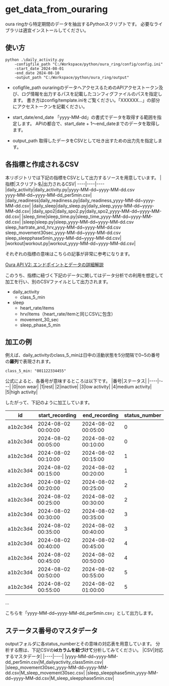 # get_data_from_ouraring

oura ringから特定期間のデータを抽出するPythonスクリプトです。
必要なライブラリは適宜インストールしてください。

## 使い方
```
python .\daily_activity.py 
    -configfile_path "C:/Workspace/python/oura_ring/config/config.ini" 
    -start_date 2024-08-01 
    -end_date 2024-08-10 
    -output_path "C:/Workspace/python/oura_ring/output"
```
* cofigfile_path
ouraringのデータへアクセスるためのAPIアクセストークン及び、ログ情報を出力するパスを記載したコンフィグファイルのパスを指定します。
書き方はconfig/template.iniをご覧ください。「XXXXXX…」の部分にアクセストークンを記載ください。

* start_date/end_date
「yyyy-MM-dd」の書式でデータを取得する範囲を指定します。
APIの都合で、start_date + 1～end_dateまでのデータを取得します。

* output_path
取得したデータをCSVとして吐き出すための出力先を指定します。

## 各指標と作成されるCSV
本リポジトリでは下記の指標をCSVとして出力するソースを用意しています。
|指標|スクリプト名|出力されるCSV|
----|----|----
|daily_activity|daily_activity.py|yyyy-MM-dd~yyyy-MM-dd.csv <br> yyyy-MM-dd~yyyy-MM-dd_per5min.csv|
|daily_readiness|daily_readiness.py|daily_readiness_yyyy-MM-dd~yyyy-MM-dd.csv|
|daily_sleep|daily_sleep.py|daily_sleep_yyyy-MM-dd~yyyy-MM-dd.csv|
|daily_spo2|daily_spo2.py|daily_spo2_yyyy-MM-dd~yyyy-MM-dd.csv|
|sleep_time|sleep_time.py|sleep_time_yyyy-MM-dd~yyyy-MM-dd.csv|
|sleep|sleep.py|sleep_yyyy-MM-dd~yyyy-MM-dd.csv <br> sleep_hartrate_and_hrv_yyyy-MM-dd~yyyy-MM-dd.csv <br> sleep_movement30sec_yyyy-MM-dd~yyyy-MM-dd.csv <br> sleep_sleepphase5min_yyyy-MM-dd~yyyy-MM-dd.csv|
|workout|workout.py|workout_yyyy-MM-dd~yyyy-MM-dd.csv|

それぞれの指標の意味はこちらの記事が非常に参考になります。

[Oura API V2: エンドポイントとデータの詳細解説](https://the-learning-canvas.com/2023/12/05/oura-api-v2-endpoint/)

このうち、指標に紐づく下記のデータに関してはデータ分析での利用を想定して加工を行い、別のCSVファイルとして出力されます。
* daily_activity
    * class_5_min
* sleep
    * heart_rate/items
    * hrv/items（heart_rate/itemと同じCSVに包含）
    * movement_30_sec
    * sleep_phase_5_min

## 加工の例
例えば、daily_activityのclass_5_minは日中の活動状態を5分間隔で0~5の番号の**羅列**で表現されます。
```
class_5_min: "001122334455"
```
公式によると、各番号が意味するところは以下です。
|番号|ステータス|
|----|----|
|0|non wear|
|1|rest|
|2|inactive|
|3|low activity|
|4|medium activity|
|5|high activity|

したがって、下記のように加工しています。

|id|start_recording|end_recording|status_number|
|----|----|----|----|
|a1b2c3d4|2024-08-02 00:00:00|2024-08-02 00:05:00|0|
|a1b2c3d4|2024-08-02 00:05:00|2024-08-02 00:10:00|0|
|a1b2c3d4|2024-08-02 00:10:00|2024-08-02 00:15:00|1|
|a1b2c3d4|2024-08-02 00:15:00|2024-08-02 00:20:00|1|
|a1b2c3d4|2024-08-02 00:20:00|2024-08-02 00:25:00|2|
|a1b2c3d4|2024-08-02 00:25:00|2024-08-02 00:30:00|2|
|a1b2c3d4|2024-08-02 00:30:00|2024-08-02 00:35:00|3|
|a1b2c3d4|2024-08-02 00:35:00|2024-08-02 00:40:00|3|
|a1b2c3d4|2024-08-02 00:40:00|2024-08-02 00:45:00|4|
|a1b2c3d4|2024-08-02 00:45:00|2024-08-02 00:50:00|4|
|a1b2c3d4|2024-08-02 00:50:00|2024-08-02 00:55:00|5|
|a1b2c3d4|2024-08-02 00:55:00|2024-08-02 01:00:00|5|
...

こちらを「yyyy-MM-dd~yyyy-MM-dd_per5min.csv」として出力します。

## ステータス番号のマスタデータ
outputフォルダに各status_numberとその意味の対応表を用意しています。
分析する際は、下記CSVの**idカラムを紐づけて**分析してみてください。
|CSV|対応するマスタデータ|
|----|----|
|yyyy-MM-dd~yyyy-MM-dd_per5min.csv|M_dailyactivity_class5min.csv|
|sleep_movement30sec_yyyy-MM-dd~yyyy-MM-dd.csv|M_sleep_movement30sec.csv|
|sleep_sleepphase5min_yyyy-MM-dd~yyyy-MM-dd.csv|M_sleep_sleepphase5min.csv|

